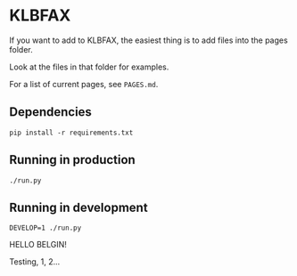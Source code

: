 # KLBFAX

If you want to add to KLBFAX, the easiest thing is to add files into the pages folder.

Look at the files in that folder for examples.

For a list of current pages, see `PAGES.md`.

## Dependencies
```shell
pip install -r requirements.txt
```

## Running in production
```shell
./run.py
```

## Running in development
```shell
DEVELOP=1 ./run.py
```



HELLO BELGIN!

Testing, 1, 2...
